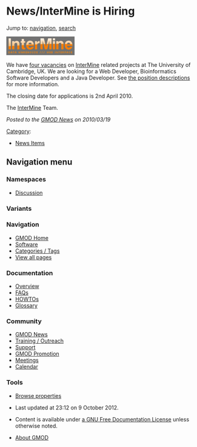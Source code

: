 



<span id="top"></span>




# <span dir="auto">News/InterMine is Hiring</span>






Jump to: [navigation](#mw-navigation), [search](#p-search)




<a href="http://intermine.org/wiki/NowHiring" rel="nofollow"
title="InterMine is hiring"><img
src="https://raw.githubusercontent.com/GMOD/gmod.github.io/main/mediawiki/images/thumb/0/00/InterMine.png/180px-InterMine.png"
srcset="https://raw.githubusercontent.com/GMOD/gmod.github.io/main/mediawiki/images/0/00/InterMine.png 1.5x, https://raw.githubusercontent.com/GMOD/gmod.github.io/main/mediawiki/images/0/00/InterMine.png 2x"
width="180" height="49" alt="InterMine is hiring" /></a>



We have
<a href="http://intermine.org/wiki/NowHiring" class="external text"
rel="nofollow">four vacancies</a> on
[InterMine](../InterMine "InterMine") related projects at The University
of Cambridge, UK. We are looking for a Web Developer, Bioinformatics
Software Developers and a Java Developer. See
<a href="http://intermine.org/wiki/NowHiring" class="external text"
rel="nofollow">the position descriptions</a> for more information.

The closing date for applications is 2nd April 2010.

The [InterMine](../InterMine "InterMine") Team.

  



*Posted to the [GMOD News](../GMOD_News "GMOD News") on 2010/03/19*






[Category](../Special%3ACategories "Special%3ACategories"):

- [News Items](../Category%3ANews_Items "Category%3ANews Items")






## Navigation menu



### Namespaces


- <span id="ca-talk"><a
  href="http://gmod.org/mediawiki/index.php?title=Talk:News/InterMine_is_Hiring&amp;action=edit&amp;redlink=1"
  accesskey="t"
  title="Discussion about the content page [t]">Discussion</a></span>


### 

### Variants[](#)








<a href="../Main_Page"
style="background-image: url(../../images/GMOD-cogs.png);"
title="Visit the main page"></a>


### Navigation



- <span id="n-GMOD-Home">[GMOD Home](../Main_Page)</span>
- <span id="n-Software">[Software](../GMOD_Components)</span>
- <span id="n-Categories-.2F-Tags">[Categories /
  Tags](../Categories)</span>
- <span id="n-View-all-pages">[View all
  pages](../Special:AllPages)</span>




### Documentation



- <span id="n-Overview">[Overview](../Overview)</span>
- <span id="n-FAQs">[FAQs](../Category%3AFAQ)</span>
- <span id="n-HOWTOs">[HOWTOs](../Category%3AHOWTO)</span>
- <span id="n-Glossary">[Glossary](../Glossary)</span>




### Community



- <span id="n-GMOD-News">[GMOD News](../GMOD_News)</span>
- <span id="n-Training-.2F-Outreach">[Training /
  Outreach](../Training_and_Outreach)</span>
- <span id="n-Support">[Support](../Support)</span>
- <span id="n-GMOD-Promotion">[GMOD Promotion](../GMOD_Promotion)</span>
- <span id="n-Meetings">[Meetings](../Meetings)</span>
- <span id="n-Calendar">[Calendar](../Calendar)</span>




### Tools

- <span id="t-smwbrowselink"><a href="../Special%3ABrowse/News-2FInterMine_is_Hiring"
  rel="smw-browse">Browse properties</a></span>



- <span id="footer-info-lastmod">Last updated at 23:12 on 9 October
  2012.</span>
<!-- - <span id="footer-info-viewcount">6,498 page views.</span> -->
- <span id="footer-info-copyright">Content is available under
  <a href="http://www.gnu.org/licenses/fdl-1.3.html" class="external"
  rel="nofollow">a GNU Free Documentation License</a> unless otherwise
  noted.</span>

<!-- -->

- <span id="footer-places-about">[About
  GMOD](../GMOD%3AAbout "GMOD%3AAbout")</span>

<!-- -->




